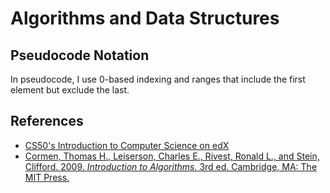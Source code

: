 # Algorithms and Data Structures

## Pseudocode Notation

In pseudocode, I use 0-based indexing and ranges that include the first element but exclude the 
last.

## References

- [CS50's Introduction to Computer Science on edX](
    https://www.edx.org/course/cs50s-introduction-to-computer-science
)
- [Cormen, Thomas H., Leiserson, Charles E., Rivest, Ronald L., and Stein, Clifford. 2009.
*Introduction to Algorithms.* 3rd ed. Cambridge, MA: The MIT Press.](
    https://mitpress.mit.edu/books/introduction-algorithms-third-edition
)
